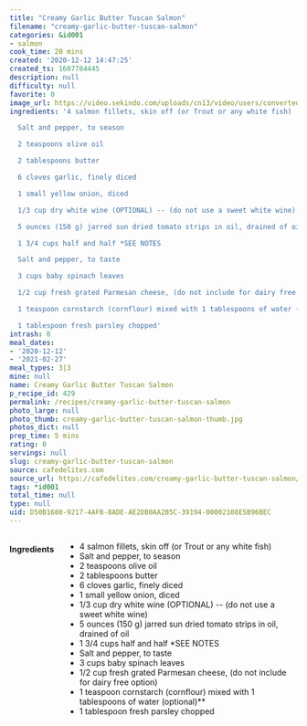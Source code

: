 ```yaml
---
title: "Creamy Garlic Butter Tuscan Salmon"
filename: "creamy-garlic-butter-tuscan-salmon"
categories: &id001
- salmon
cook_time: 20 mins
created: '2020-12-12 14:47:25'
created_ts: 1607784445
description: null
difficulty: null
favorite: 0
image_url: https://video.sekindo.com/uploads/cn13/video/users/converted/18727/video_5adee65636639812903820/vid5adf01d32274b699701599.jpg?cbuster=1524564437
ingredients: '4 salmon fillets, skin off (or Trout or any white fish)

  Salt and pepper, to season

  2 teaspoons olive oil

  2 tablespoons butter

  6 cloves garlic, finely diced

  1 small yellow onion, diced

  1/3 cup dry white wine (OPTIONAL) -- (do not use a sweet white wine)

  5 ounces (150 g) jarred sun dried tomato strips in oil, drained of oil

  1 3/4 cups half and half *SEE NOTES

  Salt and pepper, to taste

  3 cups baby spinach leaves

  1/2 cup fresh grated Parmesan cheese, (do not include for dairy free option)

  1 teaspoon cornstarch (cornflour) mixed with 1 tablespoons of water (optional)**

  1 tablespoon fresh parsley chopped'
intrash: 0
meal_dates:
- '2020-12-12'
- '2021-02-27'
meal_types: 3|3
mine: null
name: Creamy Garlic Butter Tuscan Salmon
p_recipe_id: 429
permalink: /recipes/creamy-garlic-butter-tuscan-salmon
photo_large: null
photo_thumb: creamy-garlic-butter-tuscan-salmon-thumb.jpg
photos_dict: null
prep_time: 5 mins
rating: 0
servings: null
slug: creamy-garlic-butter-tuscan-salmon
source: cafedelites.com
source_url: https://cafedelites.com/creamy-garlic-butter-tuscan-salmon/
tags: *id001
total_time: null
type: null
uid: D50B1680-9217-4AFB-8ADE-AE2DB0AA2B5C-39194-00002108E5B96BEC
---
```

<div class="large-8 medium-7 columns" id="writeup">	</div><!-- #writeup -->
</div><!-- #row-one -->
<div class="row" id="row-two">	<div class="medium-4 small-5 columns" id="ingredients"><h4>Ingredients</h4><div class="box box-ingredients content"><ul>
<li>4 salmon fillets, skin off (or Trout or any white fish)</li>
<li>Salt and pepper, to season</li>
<li>2 teaspoons olive oil</li>
<li>2 tablespoons butter</li>
<li>6 cloves garlic, finely diced</li>
<li>1 small yellow onion, diced</li>
<li>1/3 cup dry white wine (OPTIONAL) -- (do not use a sweet white wine)</li>
<li>5 ounces (150 g) jarred sun dried tomato strips in oil, drained of oil</li>
<li>1 3/4 cups half and half *SEE NOTES</li>
<li>Salt and pepper, to taste</li>
<li>3 cups baby spinach leaves</li>
<li>1/2 cup fresh grated Parmesan cheese, (do not include for dairy free option)</li>
<li>1 teaspoon cornstarch (cornflour) mixed with 1 tablespoons of water (optional)**</li>
<li>1 tablespoon fresh parsley chopped</li>
</ul>
</div>	</div>	<div class="medium-6 small-7 columns" id="directions">	</div>
